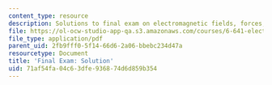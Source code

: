 ```yaml
---
content_type: resource
description: Solutions to final exam on electromagnetic fields, forces, and motion.
file: https://ol-ocw-studio-app-qa.s3.amazonaws.com/courses/6-641-electromagnetic-fields-forces-and-motion-spring-2005/71af54fa04c63dfe936874d6d859b354_final_exam_sol.pdf
file_type: application/pdf
parent_uid: 2fb9fff0-5f14-66d6-2a06-bbebc234d47a
resourcetype: Document
title: 'Final Exam: Solution'
uid: 71af54fa-04c6-3dfe-9368-74d6d859b354
---
```

